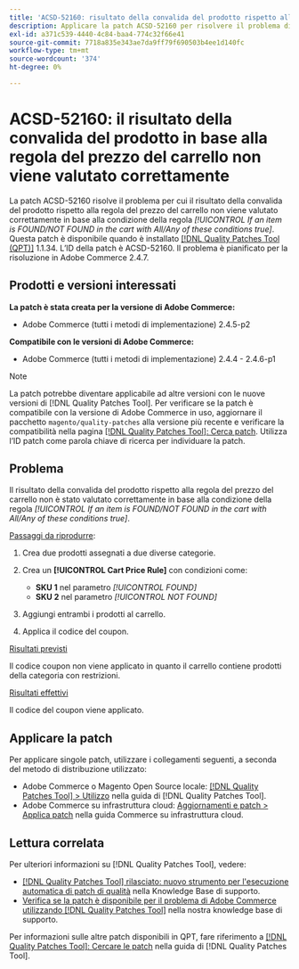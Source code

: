 ```yaml
---
title: 'ACSD-52160: risultato della convalida del prodotto rispetto alla regola del prezzo del carrello'
description: Applicare la patch ACSD-52160 per risolvere il problema di Adobe Commerce in cui il risultato della convalida del prodotto rispetto alla regola prezzo carrello non viene valutato correttamente in base alla condizione regola *[!UICONTROL If an item is FOUND/NOT FOUND in the cart with All/Any of these conditions true]*.
exl-id: a371c539-4440-4c84-baa4-774c32f66e41
source-git-commit: 7718a835e343ae7da9ff79f690503b4ee1d140fc
workflow-type: tm+mt
source-wordcount: '374'
ht-degree: 0%

---
```


# ACSD-52160: il risultato della convalida del prodotto in base alla regola del prezzo del carrello non viene valutato correttamente

La patch ACSD-52160 risolve il problema per cui il risultato della convalida del prodotto rispetto alla regola del prezzo del carrello non viene valutato correttamente in base alla condizione della regola *[!UICONTROL If an item is FOUND/NOT FOUND in the cart with All/Any of these conditions true]*. Questa patch è disponibile quando è installato [[!DNL Quality Patches Tool (QPT)]](/help/announcements/adobe-commerce-announcements/magento-quality-patches-released-new-tool-to-self-serve-quality-patches.md) 1.1.34. L’ID della patch è ACSD-52160. Il problema è pianificato per la risoluzione in Adobe Commerce 2.4.7.

## Prodotti e versioni interessati

**La patch è stata creata per la versione di Adobe Commerce:**

* Adobe Commerce (tutti i metodi di implementazione) 2.4.5-p2

**Compatibile con le versioni di Adobe Commerce:**

* Adobe Commerce (tutti i metodi di implementazione) 2.4.4 - 2.4.6-p1

>[!NOTE]
>
>La patch potrebbe diventare applicabile ad altre versioni con le nuove versioni di [!DNL Quality Patches Tool]. Per verificare se la patch è compatibile con la versione di Adobe Commerce in uso, aggiornare il pacchetto `magento/quality-patches` alla versione più recente e verificare la compatibilità nella pagina [[!DNL Quality Patches Tool]: Cerca patch](https://experienceleague.adobe.com/tools/commerce-quality-patches/index.html?lang=it). Utilizza l’ID patch come parola chiave di ricerca per individuare la patch.

## Problema

Il risultato della convalida del prodotto rispetto alla regola del prezzo del carrello non è stato valutato correttamente in base alla condizione della regola *[!UICONTROL If an item is FOUND/NOT FOUND in the cart with All/Any of these conditions true]*.

<u>Passaggi da riprodurre</u>:

1. Crea due prodotti assegnati a due diverse categorie.
1. Crea un **[!UICONTROL Cart Price Rule]** con condizioni come:

   * **SKU 1** nel parametro *[!UICONTROL FOUND]*
   * **SKU 2** nel parametro *[!UICONTROL NOT FOUND]*

1. Aggiungi entrambi i prodotti al carrello.
1. Applica il codice del coupon.

<u>Risultati previsti</u>

Il codice coupon non viene applicato in quanto il carrello contiene prodotti della categoria con restrizioni.

<u>Risultati effettivi</u>

Il codice del coupon viene applicato.

## Applicare la patch

Per applicare singole patch, utilizzare i collegamenti seguenti, a seconda del metodo di distribuzione utilizzato:

* Adobe Commerce o Magento Open Source locale: [[!DNL Quality Patches Tool] > Utilizzo](<https://experienceleague.adobe.com/docs/commerce-operations/tools/quality-patches-tool/usage.html?lang=it>) nella guida di [!DNL Quality Patches Tool].
* Adobe Commerce su infrastruttura cloud: [Aggiornamenti e patch > Applica patch](https://experienceleague.adobe.com/docs/commerce-cloud-service/user-guide/develop/upgrade/apply-patches.html?lang=it) nella guida Commerce su infrastruttura cloud.

## Lettura correlata

Per ulteriori informazioni su [!DNL Quality Patches Tool], vedere:

* [[!DNL Quality Patches Tool] rilasciato: nuovo strumento per l&#39;esecuzione automatica di patch di qualità](/help/announcements/adobe-commerce-announcements/magento-quality-patches-released-new-tool-to-self-serve-quality-patches.md) nella Knowledge Base di supporto.
* [Verifica se la patch è disponibile per il problema di Adobe Commerce utilizzando  [!DNL Quality Patches Tool]](/help/support-tools/patches-available-in-qpt-tool/check-patch-for-magento-issue-with-magento-quality-patches.md) nella nostra knowledge base di supporto.

Per informazioni sulle altre patch disponibili in QPT, fare riferimento a [[!DNL Quality Patches Tool]: Cercare le patch](<https://experienceleague.adobe.com/tools/commerce-quality-patches/index.html?lang=it>) nella guida di [!DNL Quality Patches Tool].
